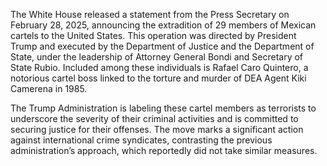 The White House released a statement from the Press Secretary on February 28, 2025, announcing the extradition of 29 members of Mexican cartels to the United States. This operation was directed by President Trump and executed by the Department of Justice and the Department of State, under the leadership of Attorney General Bondi and Secretary of State Rubio. Included among these individuals is Rafael Caro Quintero, a notorious cartel boss linked to the torture and murder of DEA Agent Kiki Camerena in 1985.

The Trump Administration is labeling these cartel members as terrorists to underscore the severity of their criminal activities and is committed to securing justice for their offenses. The move marks a significant action against international crime syndicates, contrasting the previous administration’s approach, which reportedly did not take similar measures.